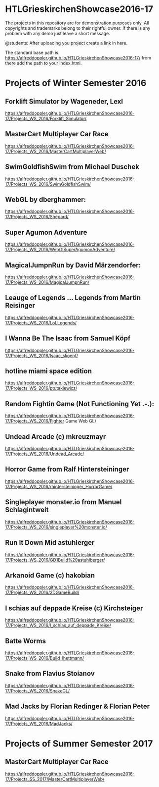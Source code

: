 # HTLGrieskirchenShowcase2016-17

The projects in this repository are for demonstration purposes only. 
All copyrights and trademarks belong to their rightful owner.
If there is any problem with any demo just leave a short message.


@students:
After uploading you project create a link in here.

The standard base path is https://alfreddoppler.github.io/HTLGrieskirchenShowcase2016-17/
from there add the path to your index.html.

Projects of Winter Semester 2016
================================



## Forklift Simulator by Wageneder, Lexl

https://alfreddoppler.github.io/HTLGrieskirchenShowcase2016-17/Projects_WS_2016/Forklift_Simulator/


## MasterCart Multiplayer Car Race

https://alfreddoppler.github.io/HTLGrieskirchenShowcase2016-17/Projects_WS_2016/MasterCartMultiplayerWeb/


## SwimGoldfishSwim from Michael Duschek

https://alfreddoppler.github.io/HTLGrieskirchenShowcase2016-17/Projects_WS_2016/SwimGoldfishSwim/


## WebGL by dberghammer:

https://alfreddoppler.github.io/HTLGrieskirchenShowcase2016-17/Projects_WS_2016/Shepard/


## Super Agumon Adventure

https://alfreddoppler.github.io/HTLGrieskirchenShowcase2016-17/Projects_WS_2016/WebGlSuperAgumonAdventure/


## MagicalJumpnRun by David Märzendorfer:

https://alfreddoppler.github.io/HTLGrieskirchenShowcase2016-17/Projects_WS_2016/MagicalJumpnRun/ 


## Leauge of Legends ... Legends from Martin Reisinger

https://alfreddoppler.github.io/HTLGrieskirchenShowcase2016-17/Projects_WS_2016/LoLLegends/


## I Wanna Be The Isaac from Samuel Köpf

https://alfreddoppler.github.io/HTLGrieskirchenShowcase2016-17/Projects_WS_2016/Isaac_skoepf/


## hotline miami space edition

https://alfreddoppler.github.io/HTLGrieskirchenShowcase2016-17/Projects_WS_2016/ptutakiewicz/


## Random Fightin Game (Not Functioning Yet .-.):

https://alfreddoppler.github.io/HTLGrieskirchenShowcase2016-17/Projects_WS_2016/Fighter Game Web GL/


## Undead Arcade (c) mkreuzmayr

https://alfreddoppler.github.io/HTLGrieskirchenShowcase2016-17/Projects_WS_2016/Undead_Arcade/


## Horror Game from Ralf Hintersteininger

https://alfreddoppler.github.io/HTLGrieskirchenShowcase2016-17/Projects_WS_2016/rhintersteininger_HorrorGame/


## Singleplayer monster.io from Manuel Schlagintweit

https://alfreddoppler.github.io/HTLGrieskirchenShowcase2016-17/Projects_WS_2016/singleplayer%20monster.io/


## Run It Down Mid astuhlerger

https://alfreddoppler.github.io/HTLGrieskirchenShowcase2016-17/Projects_WS_2016/GD1Build%20astuhlberger/


## Arkanoid Game (c) hakobian

https://alfreddoppler.github.io/HTLGrieskirchenShowcase2016-17/Projects_WS_2016/2DGameBuild/


## I schias auf deppade Kreise (c) Kirchsteiger

https://alfreddoppler.github.io/HTLGrieskirchenShowcase2016-17/Projects_WS_2016/I_schias_auf_deppade_Kreise/


## Batte Worms

https://alfreddoppler.github.io/HTLGrieskirchenShowcase2016-17/Projects_WS_2016/Build_lhettmann/


## Snake from Flavius Stoianov

https://alfreddoppler.github.io/HTLGrieskirchenShowcase2016-17/Projects_WS_2016/SnakeGL/


## Mad Jacks by Florian Redinger & Florian Peter

https://alfreddoppler.github.io/HTLGrieskirchenShowcase2016-17/Projects_WS_2016/MadJacks/



Projects of Summer Semester 2017
===================================

## MasterCart Multiplayer Car Race

https://alfreddoppler.github.io/HTLGrieskirchenShowcase2016-17/Projects_SS_2017/MasterCartMultiplayerWeb/
